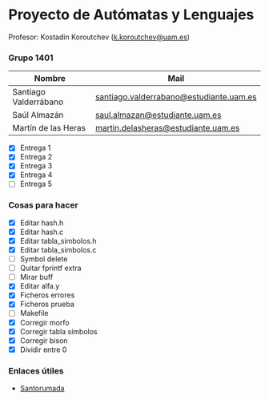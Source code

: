 # Proyecto de Autómatas y Lenguajes

Profesor: Kostadin Koroutchev (k.koroutchev@uam.es)

### Grupo 1401

Nombre | Mail
------------------------------ | ------------------------------
Santiago Valderrábano | santiago.valderrabano@estudiante.uam.es
Saúl Almazán | saul.almazan@estudiante.uam.es
Martín de las Heras | martin.delasheras@estudiante.uam.es

- [x] Entrega 1
- [x] Entrega 2
- [x] Entrega 3
- [x] Entrega 4
- [ ] Entrega 5

### Cosas para hacer

- [x] Editar hash.h
- [x] Editar hash.c
- [x] Editar tabla_simbolos.h
- [x] Editar tabla_simbolos.c
- [ ] Symbol delete
- [ ] Quitar fprintf extra
- [ ] Mirar buff
- [x] Editar alfa.y
- [x] Ficheros errores
- [x] Ficheros prueba
- [ ] Makefile
- [x] Corregir morfo
- [x] Corregir tabla símbolos
- [x] Corregir bison
- [x] Dividir entre 0

### Enlaces útiles

- <a href="https://github.com/AlejandroSantorum/PAUTLEN_Assignments" target="_blank">Santorumada</a>
